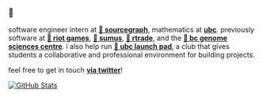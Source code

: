 ### 👋 

software engineer intern at [**🔎 sourcegraph**](https://bobheadxi.dev/sourcegraph), mathematics at [**ubc**](https://ubc.ca/). previously software at [**👊 riot games**](https://bobheadxi.dev/riot-games/), [**🏡 sumus**](https://bobheadxi.dev/sumus/), [**🚢 rtrade**](https://bobheadxi.dev/rtrade-techologies/), and the [**💊 bc genome sciences centre**](https://bobheadxi.dev/bcgsc/). i also help run [**🚀 ubc launch pad**](https://ubclaunchpad.com/), a club that gives students a collaborative and professional environment for building projects.

feel free to get in touch [**via twitter**](https://twitter.com/bobheadxi)!

[![GitHub Stats](https://github-readme-stats.vercel.app/api?username=bobheadxi&hide=stars,contribs&show_icons=true&hide_title=true&hide_rank=true&count_private=true&icon_color=5A85F3&include_all_commits=true)](https://bobheadxi.dev/open-source/)
